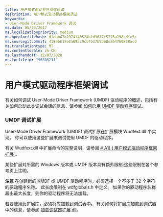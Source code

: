 ```yaml
---
title: 用户模式驱动程序框架调试
description: 用户模式驱动程序框架调试
keywords:
- User-Mode Driver Framework 调试
ms.date: 05/23/2017
ms.localizationpriority: medium
ms.openlocfilehash: d1dab47b2974140524bfd9637f5775a298cdfc5c
ms.sourcegitcommit: 418e6617e2a695c9cb4b37b5b60e264760858acd
ms.translationtype: MT
ms.contentlocale: zh-CN
ms.lasthandoff: 12/07/2020
ms.locfileid: "96803231"
---
```

# <a name="user-mode-driver-framework-debugging"></a>用户模式驱动程序框架调试

有关如何调试 User-Mode Driver Framework (UMDF) 驱动程序的概述，包括有关如何启动此类调试会话的信息，请参阅 [如何启用 UMDF 驱动程序调试](../wdf/enabling-a-debugger.md)。

### <a name="umdf-debugging-extensions"></a>UMDF 调试扩展

User-Mode Driver Framework (UMDF) 调试扩展在扩展模块 Wudfext.dll 中实现。 你可以使用这些扩展来调试使用 UMDF 的驱动程序。

有关 Wudfext.dll 中扩展命令的完整说明，请参阅 [# A1)  ( 用户模式驱动程序框架扩展 ](user-mode-driver-framework-extensions--wudfext-dll-.md)。

某些扩展对所需的 Windows 版本或 UMDF 版本具有额外限制;这些限制在各个参考页上注明。

**注意**  在创建新的 KMDF 或 UMDF 驱动程序时，必须选择一个不多于 32 个字符的驱动程序名称。 此长度限制在 wdfglobals.h 中定义。 如果你的驱动程序名称超出最大长度，则你的驱动程序将无法加载。

若要使用此扩展库，必须将库加载到调试器中。 有关如何将扩展库加载到调试器中的信息，请参阅 [加载调试器扩展 dll](loading-debugger-extension-dlls.md)。

